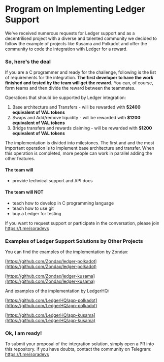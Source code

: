 # Program on Implementing Ledger Support

We've received numerous requests for Ledger support and as a decentrilised project with a diverse and talented community we decided to follow the example of projects like Kusama and Polkadot and offer the community to code the integration with Ledger for a reward.


### So, here's the deal

If you are a C programmer and ready for the challenge, following is the list of requirements for the integration.
**The first developer to have the work finished and tested by the team will get the reward.**
You can, of course, form teams and then divide the reward between the teammates.

Operations that should be supported by Ledger integration:

1. Base architecture and Transfers - will be rewarded with **$2400 equivalent of VAL tokens**
2. Swaps and Add/remove liquidity - will be rewarded with **$1200 equivalent of VAL tokens**
3. Bridge transfers and rewards claiming - will be rewarded with **$1200 equivalent of VAL tokens**

The implementation is divided into milestones. 
The first and and the most important operation is to implement base architecture and transfer. 
When this operation is completed, more people can work in parallel adding the other features.

#### The team will

- provide technical support and API docs

#### The team will NOT

- teach how to develop in C programming language
- teach how to use git
- buy a Ledger for testing

If you want to request support or participate in the conversation, please join https://t.me/soradevs


### Examples of Ledger Support Solutions by Other Projects

You can find the examples of the implementation by Zondax:

[https://github.com/Zondax/ledger-polkadot](https://github.com/Zondax/ledger-polkadot)

[https://github.com/Zondax/ledger-kusama](https://github.com/Zondax/ledger-kusama)


And examples of the implementation by LedgerHQ:

[https://github.com/LedgerHQ/app-polkadot](https://github.com/LedgerHQ/app-polkadot)

[https://github.com/LedgerHQ/app-kusama](https://github.com/LedgerHQ/app-kusama)

### Ok, I am ready!

To submit your proposal of the integration solution, simply open a PR into this repository.
If you have doubts, contact the community on Telegram: https://t.me/soradevs 
